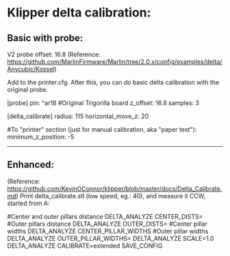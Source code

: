 # Klipper delta calibration:

## Basic with probe:

V2 probe offset: 16.8 (Reference: https://github.com/MarlinFirmware/Marlin/tree/2.0.x/config/examples/delta/Anycubic/Kossel)

Add to the printer.cfg. After this, you can do basic delta calibration with the original probe.

[probe]
pin: ^ar18 #Original Trigorilla board
z_offset: 16.8
samples: 3

[delta_calibrate]
radius: 115
horizontal_move_z: 20

#To "printer" section (just for manual calibration, aka "paper test"):
minimum_z_position: -5


-------------------------------------------------------------------------------------------------------------------------------

## Enhanced:

(Reference: https://github.com/KevinOConnor/klipper/blob/master/docs/Delta_Calibrate.md)
Print delta_calibrate.stl (low speed, eg.: 40), and measure it CCW, started from A:

#Center and outer pillars distance
DELTA_ANALYZE CENTER_DISTS=
#Outer pillars distance
DELTA_ANALYZE OUTER_DISTS=
#Center pillar widths
DELTA_ANALYZE CENTER_PILLAR_WIDTHS
#Outer pillar widths
DELTA_ANALYZE OUTER_PILLAR_WIDTHS=
DELTA_ANALYZE SCALE=1.0
DELTA_ANALYZE CALIBRATE=extended
SAVE_CONFIG
